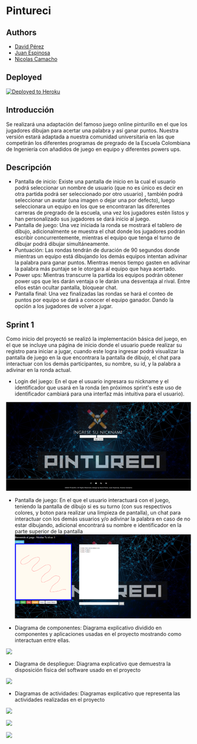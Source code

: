 # Pintureci

## Authors

* [David Pérez](https://github.com/DavidPZ666)
* [Juan Espinosa](https://github.com/Juancode-Espi)
* [Nicolas Camacho](https://github.com/haatom)

## Deployed 
[![Deployed to Heroku](https://www.herokucdn.com/deploy/button.png)](https://pintureci.herokuapp.com/)

## Introducción

Se realizará una adaptación del famoso juego online pinturillo en el que los jugadores dibujan para acertar una palabra y así ganar puntos. Nuestra versión estará adaptada a nuestra comunidad universitaria  en las que competirán  los diferentes programas  de pregrado de la Escuela Colombiana de Ingeniería con añadidos de juego en equipo y diferentes powers ups.

## Descripción

- Pantalla de inicio: Existe una pantalla de inicio en la cual el usuario podrá seleccionar un nombre de usuario (que no es único es decir en otra partida podrá ser seleccionado por otro usuario) , también podrá seleccionar un avatar (una imagen o dejar una por defecto), luego seleccionara un equipo en los que se encontraran las diferentes carreras de pregrado de la escuela, una vez los jugadores estén listos y han personalizado sus jugadores se dará inicio al juego.
- Pantalla de juego: Una vez iniciada la ronda se mostrará el tablero de dibujo, adicionalmente se muestra el chat donde los jugadores podrán escribir concurrentemente, mientras el equipo que tenga el turno de dibujar podrá dibujar simultáneamente.
- Puntuación: Las rondas tendrán de duración de 90 segundos donde mientras un equipo está dibujando los demás equipos intentan adivinar la palabra para ganar puntos. Mientras menos tiempo gasten en adivinar la palabra más puntaje se le otorgara al equipo que haya acertado.
- Power ups: Mientras transcurre la partida los equipos podrán obtener power ups que les darán ventaja o le darán una desventaja al rival. Entre ellos están ocultar pantalla, bloquear chat.
- Pantalla final: Una vez finalizadas las rondas se hará el conteo de puntos por equipo se dará a conocer el equipo ganador. Dando la opción a los jugadores de volver a jugar.

## Sprint 1

Como inicio del proyectó se realizó la implementación básica del juego, en el que se incluye una página de inicio donde el usuario puede realizar su registro para iniciar a jugar, cuando este logra ingresar podrá visualizar la pantalla de juego en la que encontrara la pantalla de dibujo, el chat para interactuar con los demás participantes, su nombre, su id, y la palabra a adivinar en la ronda actual.

- Login del juego: En el que el usuario ingresara su nickname y el identificador que usará en la ronda (en próximos sprint's este uso de identificador cambiará para una interfaz más intuitiva para el usuario).

![](img/login.png)

- Pantalla de juego: En el que el usuario interactuará con el juego, teniendo la pantalla de dibujo si es su turno (con sus respectivos colores, y boton para realizar una limpieza de pantalla), un chat para interactuar con los demás usuarios y/o adivinar la palabra en caso de no estar dibujando, adicional encontrará su nombre e identificador en la parte superior de la pantalla
![](img/juego.png)

- Diagrama de componentes: Diagrama explicativo dividido en componentes y aplicaciones usadas en el proyecto mostrando como interactuan entre ellas.

![](https://github.com/DavidPZ666/pintureci/blob/master/img/Diagrama%20de%20Componentes.png)

- Diagrama de despliegue: Diagrama explicativo que demuestra la disposición fisica del software usado en el proyecto

![](https://github.com/DavidPZ666/pintureci/blob/master/img/Diagrama%20de%20Despliegue.jpeg)

- Diagramas de actividades: Diagramas explicativo que representa las actividades realizadas en el proyecto

![](https://github.com/DavidPZ666/pintureci/blob/master/img/actividades1.jpeg)

![](https://github.com/DavidPZ666/pintureci/blob/master/img/actividades2.jpeg)

![](https://github.com/DavidPZ666/pintureci/blob/master/img/actividades3.jpeg)




